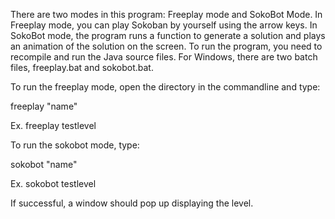There are two modes in this program: Freeplay mode and SokoBot Mode. In Freeplay mode, you can play Sokoban by yourself using the arrow keys. In SokoBot mode, the program runs a function to generate a solution and plays an animation of the solution on the screen. To run the program, you need to recompile and run the Java source files. For Windows, there are two batch files, freeplay.bat and sokobot.bat. 

To run the freeplay mode, open the directory in the commandline and type:

freeplay "name"

Ex. freeplay testlevel

To run the sokobot mode, type:

sokobot "name"

Ex. sokobot testlevel

If successful, a window should pop up displaying the level.
